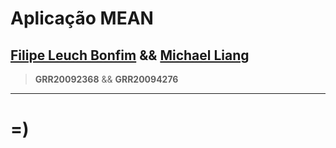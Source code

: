 Aplicação MEAN
=======

[Filipe Leuch Bonfim](https://github.com/filipe1309 "Filipe's GitHub") && [Michael Liang](https://github.com/dreamer22001 "Michael's GitHub")
-----
> **GRR20092368** && **GRR20094276**

----

# =)
